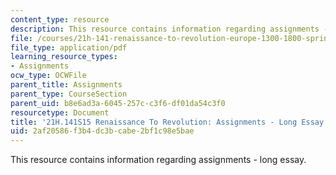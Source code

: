 ```yaml
---
content_type: resource
description: This resource contains information regarding assignments - long essay.
file: /courses/21h-141-renaissance-to-revolution-europe-1300-1800-spring-2015/2af20586f3b4dc3bcabe2bf1c98e5bae_MIT21H_141S15_LongEssay.pdf
file_type: application/pdf
learning_resource_types:
- Assignments
ocw_type: OCWFile
parent_title: Assignments
parent_type: CourseSection
parent_uid: b8e6ad3a-6045-257c-c3f6-df01da54c3f0
resourcetype: Document
title: '21H.141S15 Renaissance To Revolution: Assignments - Long Essay'
uid: 2af20586-f3b4-dc3b-cabe-2bf1c98e5bae
---
```

This resource contains information regarding assignments - long essay.

